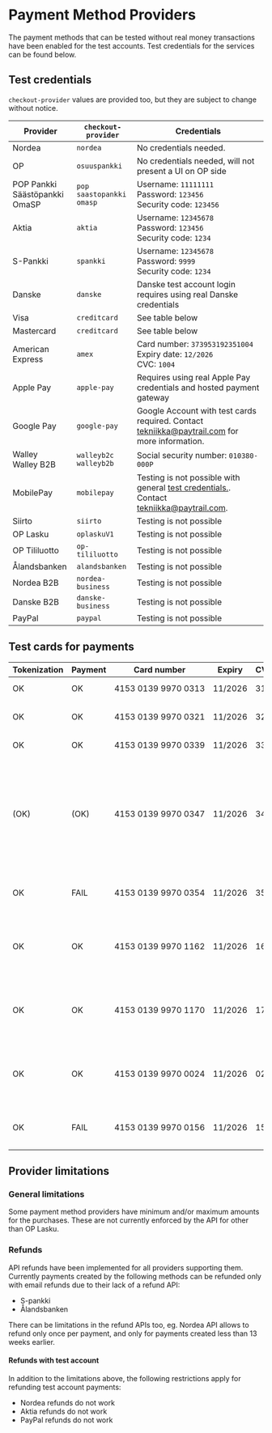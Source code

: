 # Payment Method Providers

The payment methods that can be tested without real money transactions have been enabled for the test accounts. Test credentials for the services can be found below.

## Test credentials

`checkout-provider` values are provided too, but they are subject to change without notice.

| Provider                            | `checkout-provider`                | Credentials                                                                                                   |
| ----------------------------------- | ---------------------------------- | ------------------------------------------------------------------------------------------------------------- |
| Nordea                              | `nordea`                           | No credentials needed.                                                                                        |
| OP                                  | `osuuspankki`                      | No credentials needed, will not present a UI on OP side                                                       |
| POP Pankki<br>Säästöpankki<br>OmaSP | `pop`<br>`saastopankki`<br>`omasp` | Username: `11111111`<br>Password: `123456`<br>Security code: `123456`                                         |
| Aktia                               | `aktia`                            | Username: `12345678`<br>Password: `123456`<br>Security code: `1234`                                           |
| S-Pankki                            | `spankki`                          | Username: `12345678`<br>Password: `9999`<br>Security code: `1234`                                             |
| Danske                              | `danske`                           | Danske test account login requires using real Danske credentials                                              |
| Visa                                | `creditcard`                       | See table below                                                                                               |
| Mastercard                          | `creditcard`                       | See table below                                                                                               |
| American Express                    | `amex`                             | Card number: `373953192351004`<br>Expiry date: `12/2026`<br>CVC: `1004`                                       |
| Apple Pay                           | `apple-pay`                        | Requires using real Apple Pay credentials and hosted payment gateway                                          |
| Google Pay                          | `google-pay`                       | Google Account with test cards required. Contact tekniikka@paytrail.com for more information.                 |
| Walley<br>Walley B2B                | `walleyb2c`<br>`walleyb2b`         | Social security number: `010380-000P`                                                                         |
| MobilePay                           | `mobilepay`                        | Testing is not possible with general [test credentials.](/#test-credentials). Contact tekniikka@paytrail.com. |
| Siirto                              | `siirto`                           | Testing is not possible                                                                                       |
| OP Lasku                            | `oplaskuV1`                        | Testing is not possible                                                                                       |
| OP Tililuotto                       | `op-tililuotto`                    | Testing is not possible                                                                                       |
| Ålandsbanken                        | `alandsbanken`                     | Testing is not possible                                                                                       |
| Nordea B2B                          | `nordea-business`                  | Testing is not possible                                                                                       |
| Danske B2B                          | `danske-business`                  | Testing is not possible                                                                                       |
| PayPal                              | `paypal`                           | Testing is not possible                                                                                       |

## Test cards for payments

| Tokenization | Payment | Card number                        | Expiry  | CVC | Description                                                                                                                                                                                                                                                  |
| ------------ | ------- | ---------------------------------- | ------- | --- | ------------------------------------------------------------------------------------------------------------------------------------------------------------------------------------------------------------------------------------------------------------ |
| OK           | OK      | 4153&nbsp;0139&nbsp;9970&nbsp;0313 | 11/2026 | 313 | Successful 3D Secure. 3DS form password "secret".                                                                                                                                                                                                            |
| OK           | OK      | 4153&nbsp;0139&nbsp;9970&nbsp;0321 | 11/2026 | 321 | Successful 3D Secure. 3DS form will be automatically completed.                                                                                                                                                                                              |
| OK           | OK      | 4153&nbsp;0139&nbsp;9970&nbsp;0339 | 11/2026 | 339 | 3D Secure attempt. 3DS will be automatically attempted.                                                                                                                                                                                                      |
| (OK)         | (OK)    | 4153&nbsp;0139&nbsp;9970&nbsp;0347 | 11/2026 | 347 | 3D Secure fails. The "cardholder_authentication" response parameter will be "no". It is at discretion of the merchant to accept or reject unauthentication transactions. If the merchant decides to decline the payment, the transaction should be reverted. |
| OK           | FAIL    | 4153&nbsp;0139&nbsp;9970&nbsp;0354 | 11/2026 | 354 | Successful 3D Secure. 3DS form password "secret". Insufficient funds in the test bank account.                                                                                                                                                               |
| OK           | OK      | 4153&nbsp;0139&nbsp;9970&nbsp;1162 | 11/2026 | 162 | with 3DS, Soft decline when charging saved card using Customer Initiated Transaction (requires 3DS). 3DS form password "secret".                                                                                                                             |
| OK           | OK      | 4153&nbsp;0139&nbsp;9970&nbsp;1170 | 11/2026 | 170 | with 3DS, Soft decline when charging saved card using Customer Initiated Transaction (requires 3DS). 3DS form will be automatically completed.                                                                                                               |
| OK           | OK      | 4153&nbsp;0139&nbsp;9970&nbsp;0024 | 11/2026 | 024 | Non-EU - "one leg out" card, not enrolled to 3DS. The "cardholder_authentication" response parameter will be "attempted".                                                                                                                                    |
| OK           | FAIL    | 4153&nbsp;0139&nbsp;9970&nbsp;0156 | 11/2026 | 156 | Non-EU - "one leg out" card, not enrolled to 3DS. Insufficient funds in the test bank account.                                                                                                                                                               |

## Provider limitations

### General limitations

Some payment method providers have minimum and/or maximum amounts for the purchases. These are not currently enforced by the API for other than OP Lasku.

### Refunds

API refunds have been implemented for all providers supporting them. Currently payments created by the following methods can be refunded only with email refunds due to their lack of a refund API:

- S-pankki
- Ålandsbanken

There can be limitations in the refund APIs too, eg. Nordea API allows to refund only once per payment, and only for payments created less than 13 weeks earlier.

#### Refunds with test account

In addition to the limitations above, the following restrictions apply for refunding test account payments:

- Nordea refunds do not work
- Aktia refunds do not work
- PayPal refunds do not work
